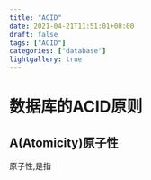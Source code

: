 ```yaml
---
title: "ACID"
date: 2021-04-21T11:51:01+08:00
draft: false
tags: ["ACID"]
categories: ["database"]
lightgallery: true
---
```

# 数据库的ACID原则
## A(Atomicity)原子性
原子性,是指
